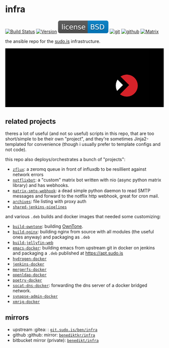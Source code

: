 # infra

[![Build Status](https://jenkins.sudo.is/buildStatus/icon?job=infra%2Fb&style=flat-square)](https://jenkins.sudo.is/job/infra/)
[![Version](https://jenkins.sudo.is/buildStatus/icon?job=infra%2Fb&style=flat-square&status=${description}&subject=version&build=lastStable&color=blue)](https://git.sudo.is/ben/infra/packages)
[![BSD-3-Clause-No-Military-License](docs/img/shields/license-BSD-blue.svg)](LICENSE)
[![git](https://www.sudo.is/readmes/git.sudo.is-ben-infra.svg)](https://git.sudo.is/ben/infra)
[![github](https://www.sudo.is/readmes/github-benediktkr.svg)](https://github.com/benediktkr/infra)
[![Matrix](https://www.sudo.is/readmes/matrix-ben-sudo.is.svg)](https://matrix.to/#/@ben:sudo.is)


the ansible repo for the [sudo.is](https://www.sudo.is) infrastructure.

![logo](docs/img/logo.png)

## related projects

theres a lot of useful (and not so useful) scripts in this repo, that
are too short/simple to be their own "project", and they're sometimes
Jinja2-templated for convenience (though i usually prefer to template
configs and not code).

this repo also deploys/orchestrates a bunch of "projects":

 * [`zflux`](https://git.sudo.is/ben/zflux): a zeromq queue in front of
   influxdb to be resillient against network errors
 * [`notflixbot`](https://git.sudo.is/ben/notflixbot): a "custom" matrix
   bot written with nio (async python matrix library) and has
   webhooks.
 * [`matrix-smtp-webhook`](https://git.sudo.is/ben/matrix-smtp-webhook):
   a dead simple python daemon to read SMTP messages and forward to
   the notflix http webhook, great for cron mail.
 * [`archives`](https://git.sudo.is/ben/archives): file listing with
   proxy auth
 * [`shared-jenkins-pipelines`](https://git.sudo.is/ben/shared-jenkins-pipelines)

and various `.deb` builds and docker images that needed some customizing:


 * [`build-owntone`](https://git.sudo.is/ben/build-owntone): building
   [OwnTone](https://owntone.github.io/owntone-server/).
 * [`build-nginx`](https://git.sudo.is/ben/build-nginx): building
   nginx from source with all modules (the useful ones anyway) and
   packaging as `.deb`
 * [`build-jellyfin-web`](https://git.sudo.is/ben/build-jellyfin-web)
 * [`emacs-docker`](https://git.sudo.is/ben/emacs-docker): building
   emacs from upstream git in docker on jenkins and packaging a `.deb`
   published at https://apt.sudo.is
 * [`hydrogen-docker`](https://git.sudo.is/ben/hydrogen-docker)
 * [`jenkins-docker`](https://git.sudo.is/ben/jenkins-docker)
 * [`mergerfs-docker`](https://git.sudo.is/ben/mergerfs-docker)
 * [`openldap-docker`](https://git.sudo.is/ben/openldap-docker)
 * [`poetry-docker`](https://git.sudo.is/ben/poetry-docker)
 * [`socat-dns-docker`](https://git.sudo.is/ben/socat-dns-docker):
   forwarding the dns server of a docker bridged network.
 * [`synapse-admin-docker`](https://git.sudo.is/ben/synapse-admin-docker)
 * [`xmrig-docker`](https://git.sudo.is/ben/xmrig-docker)


## mirrors

 * upstream :gitea: : [`git.sudo.is/ben/infra`](https://git.sudo.is/ben/infra)
 * github :github: mirror: [`benediktkr/infra`](https://github.com/benediktkr/infra)
 * bitbucket mirror (private): [`benedikt/infra`](https://bitbucket.org/benedikt/infra)
